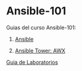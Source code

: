 # Ansible-101
Guias del curso Ansible-101:

1. [Ansible](https://github.com/conapps/Devops-101/blob/master/Ansible-101/01_ansible.md)

2. [Ansible Tower: AWX](https://github.com/conapps/Devops-101/blob/master/Ansible-101/02_awx.md)

[Guia de Laboratorios](https://github.com/conapps/Devops-101/tree/master/Ansible-101/ansible_lab)

